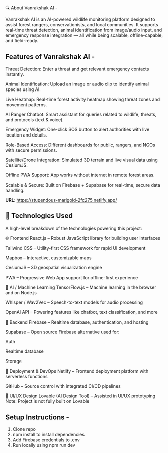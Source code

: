 🔍 About Vanrakshak AI - 

Vanrakshak AI is an AI-powered wildlife monitoring platform designed to assist forest rangers, conservationists, and local communities. It supports real-time threat detection, animal identification from image/audio input, and emergency response integration — all while being scalable, offline-capable, and field-ready.


## Features of Vanrakshak AI - 

Threat Detection: Enter a threat and get relevant emergency contacts instantly.

Animal Identification: Upload an image or audio clip to identify animal species using AI.

Live Heatmap: Real-time forest activity heatmap showing threat zones and movement patterns.

AI Ranger Chatbot: Smart assistant for queries related to wildlife, threats, and protocols (text & voice).

Emergency Widget: One-click SOS button to alert authorities with live location and details.

Role-Based Access: Different dashboards for public, rangers, and NGOs with secure permissions.

Satellite/Drone Integration: Simulated 3D terrain and live visual data using CesiumJS.

Offline PWA Support: App works without internet in remote forest areas.

Scalable & Secure: Built on Firebase + Supabase for real-time, secure data handling.

**URL**: https://stupendous-marigold-2fc275.netlify.app/

## 🚀 Technologies Used
A high-level breakdown of the technologies powering this project:

🌐 Frontend
React.js – Robust JavaScript library for building user interfaces

Tailwind CSS – Utility-first CSS framework for rapid UI development

Mapbox – Interactive, customizable maps

CesiumJS – 3D geospatial visualization engine

PWA – Progressive Web App support for offline-first experience

🧠 AI / Machine Learning
TensorFlow.js – Machine learning in the browser and on Node.js

Whisper / Wav2Vec – Speech-to-text models for audio processing

OpenAI API – Powering features like chatbot, text classification, and more

🔧 Backend
Firebase – Realtime database, authentication, and hosting

Supabase – Open source Firebase alternative used for:

Auth

Realtime database

Storage

🚀 Deployment & DevOps
Netlify – Frontend deployment platform with serverless functions

GitHub – Source control with integrated CI/CD pipelines

🎨 UI/UX Design
Lovable (AI Design Tool) – Assisted in UI/UX prototyping
Note: Project is not fully built on Lovable

## Setup Instructions - 
1. Clone repo
2. npm install to install dependencies
3. Add Firebase credentials to .env
4. Run locally using npm run dev
